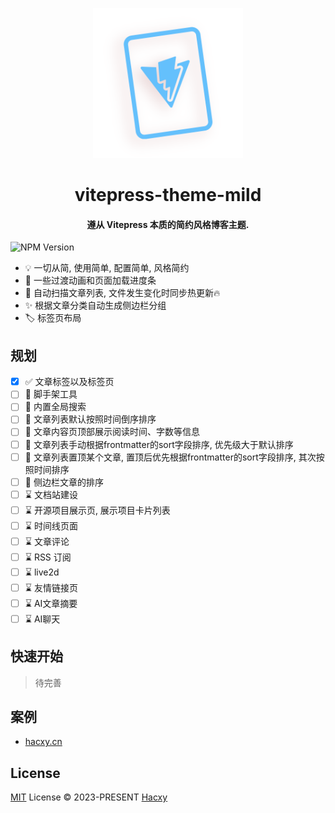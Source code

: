 <p align="center">
  <img width="240" style="text-align:center;" src="https://raw.githubusercontent.com/hacxy/hacxy/main/images/simple-icons_vitepress%20(1).png"/>
</p>

<h1 align="center">
 vitepress-theme-mild
</h1>

<h4 align="center">
遵从 Vitepress 本质的简约风格博客主题.
</h4>

![NPM Version](https://img.shields.io/npm/v/vitepress-theme-mild)

- 💡 一切从简, 使用简单, 配置简单, 风格简约
- 🌈 一些过渡动画和页面加载进度条
- 📃 自动扫描文章列表, 文件发生变化时同步热更新🔥
- ✨ 根据文章分类自动生成侧边栏分组
- 🏷️ 标签页布局

## 规划

- [x] ✅ 文章标签以及标签页
- [ ] 🚧 脚手架工具
- [ ] 🚧 内置全局搜索
- [ ] 🚧 文章列表默认按照时间倒序排序
- [ ] 🚧 文章内容页顶部展示阅读时间、字数等信息
- [ ] 🚧 文章列表手动根据frontmatter的sort字段排序, 优先级大于默认排序
- [ ] 🚧 文章列表置顶某个文章, 置顶后优先根据frontmatter的sort字段排序, 其次按照时间排序
- [ ] 🚧 侧边栏文章的排序
- [ ] ⌛ 文档站建设
- [ ] ⌛ 开源项目展示页, 展示项目卡片列表
- [ ] ⌛ 时间线页面
- [ ] ⌛ 文章评论
- [ ] ⌛ RSS 订阅
- [ ] ⌛ live2d
- [ ] ⌛ 友情链接页
- [ ] ⌛ AI文章摘要
- [ ] ⌛ AI聊天

## 快速开始

> 待完善

## 案例

- [hacxy.cn](https://hacxy.cn)

## License

[MIT](./LICENSE) License &copy; 2023-PRESENT [Hacxy](https://github.com/hacxy)
